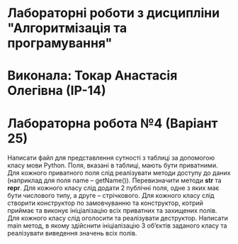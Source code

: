 # Лабораторні роботи з дисципліни "Алгоритмізація та програмування"

# Виконала: Токар Анастасія Олегівна (ІР-14)
# Лабораторна робота №4 (Варіант 25)

Написати файл для представлення сутності з таблиці за допомогою класу мови Python. Поля, вказані в таблиці, мають бути приватними. Для кожного приватного поля слід реалізувати методи доступу до даних (наприклад для поля name – getName()). Перевизначити методи __str__ та __repr__. Для кожного класу слід додати 2 публічні поля, одне з яких має бути числового типу, а друге – стрічкового. Для кожного класу слід створити конструктор по замовчуванню та конструктор, котрий приймає та виконує ініціалізацію всіх приватних та захищених полів. Для кожного класу слід оголосити та реалізувати деструктор. Написати main метод, в якому здійснити ініціалізацію 3 об’єктів заданого класу та реалізувати виведення значень всіх полів.
